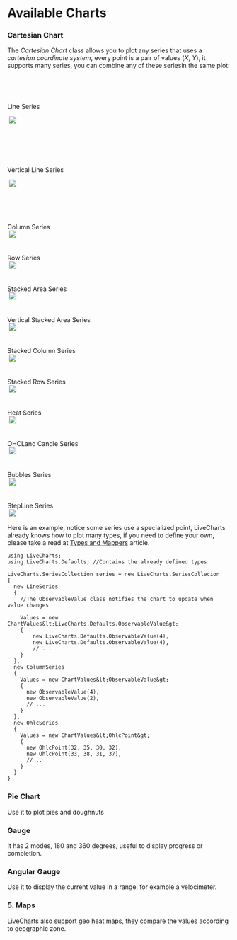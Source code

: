# Available Charts

### Cartesian Chart

 The *Cartesian Chart* class allows you to plot any series that uses a *cartesian coordinate system*, every point is a pair of values (*X*, *Y*), it supports many series, you can combine any of these seriesin the same plot:

<div class="row spaced">

​    <div class="col-lg-3 col-md-4 col-sm-6 col-xs-12 text-center">

​        <div>Line Series</div>

​	![](https://raw.githubusercontent.com/Live-Charts/WebSiteDocs/master/v1/Resources/lineSeries.jpg)

​    </div>

​    <div class="col-lg-3 col-md-4 col-sm-6 col-xs-12 text-center">
​        <div>Vertical Line Series</div>

​	![](https://raw.githubusercontent.com/Live-Charts/WebSiteDocs/master/v1/Resources/verticallineseries.jpg)

​    </div>
​    <div class="col-lg-3 col-md-4 col-sm-6 col-xs-12 text-center">
​        <div>Column Series</div>
​        ![](https://raw.githubusercontent.com/Live-Charts/WebSiteDocs/master/v1/Resources/columnseries.jpg)
​    </div>
​    <div class="col-lg-3 col-md-4 col-sm-6 col-xs-12 text-center">
​        <div>Row Series</div>
​        ![](https://raw.githubusercontent.com/Live-Charts/WebSiteDocs/master/v1/Resources/rowseries.jpg)
​    </div>
​    <div class="col-lg-3 col-md-4 col-sm-6 col-xs-12 text-center">
​        <div>Stacked Area Series</div>
​        ![](https://raw.githubusercontent.com/Live-Charts/WebSiteDocs/master/v1/Resources/stackedareaseries.jpg)
​    </div>
​    <div class="col-lg-3 col-md-4 col-sm-6 col-xs-12 text-center">
​        <div>Vertical Stacked Area Series</div>
​        ![](https://raw.githubusercontent.com/Live-Charts/WebSiteDocs/master/v1/Resources/verticalstackedareaseries.jpg)
​    </div>
​    <div class="col-lg-3 col-md-4 col-sm-6 col-xs-12 text-center">
​        <div>Stacked Column Series</div>
​        ![](https://raw.githubusercontent.com/Live-Charts/WebSiteDocs/master/v1/Resources/stackedcolumnseries.jpg)
​    </div>
​    <div class="col-lg-3 col-md-4 col-sm-6 col-xs-12 text-center">
​        <div>Stacked Row Series</div>
​        ![](https://raw.githubusercontent.com/Live-Charts/WebSiteDocs/master/v1/Resources/stackedrowsseries.jpg)
​    </div>
​    <div class="col-lg-3 col-md-4 col-sm-6 col-xs-12 text-center">
​        <div>Heat Series</div>
​        ![](https://raw.githubusercontent.com/Live-Charts/WebSiteDocs/master/v1/Resources/Heat%20Series.jpg)
​    </div>
​    <div class="col-lg-3 col-md-4 col-sm-6 col-xs-12 text-center">
​        <div>OHCLand Candle Series</div>
​        ![](https://raw.githubusercontent.com/Live-Charts/WebSiteDocs/master/v1/Resources/ohclseries.jpg)
​    </div>
​    <div class="col-lg-3 col-md-4 col-sm-6 col-xs-12 text-center">
​        <div>Bubbles Series</div>
​        ![](https://raw.githubusercontent.com/Live-Charts/WebSiteDocs/master/v1/Resources/buubleseries.jpg)
​    </div>
​    <div class="col-lg-3 col-md-4 col-sm-6 col-xs-12 text-center">
​        <div>StepLine Series</div>
​        ![](https://raw.githubusercontent.com/Live-Charts/WebSiteDocs/master/v1/Resources/stepline.png)
​    </div>
</div>

Here is an example, notice some series use a specialized point, LiveCharts already knows how to plot many types, if you need to define your own, please take a read at  <a href="/App/Examples/v1/{{sms.platform}}/Types and Mappers">Types and Mappers</a> article.

```
using LiveCharts;
using LiveCharts.Defaults; //Contains the already defined types

LiveCharts.SeriesCollection series = new LiveCharts.SeriesCollecion 
{
  new LineSeries
  {
    //The ObservableValue class notifies the chart to update when value changes

    Values = new ChartValues&lt;LiveCharts.Defaults.ObservableValue&gt;
    {
        new LiveCharts.Defaults.ObservableValue(4),
        new LiveCharts.Defaults.ObservableValue(4),
        // ...
    }
  },
  new ColumnSeries
  {
    Values = new ChartValues&lt;ObservableValue&gt;
    {
      new ObservableValue(4),
      new ObservableValue(2),
      // ...
    }
  },
  new OhlcSeries
  {
    Values = new ChartValues&lt;OhlcPoint&gt;
    {
      new OhlcPoint(32, 35, 30, 32),
      new OhlcPoint(33, 38, 31, 37),
      // ..
    }
  }
}
```
### Pie Chart
    
Use it to plot pies and doughnuts

### Gauge
    
It has 2 modes, 180 and 360 degrees, useful to display progress or completion.

### Angular Gauge
    
Use it to display the current value in a range, for example a velocimeter.

### 5. Maps
    
LiveCharts also support geo heat maps, they compare the values according to geographic zone.
